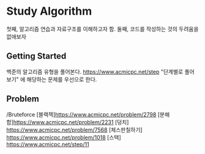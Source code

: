 # Study Algorithm

첫째, 알고리즘 연습과 자료구조를 이해하고자 함.
둘째, 코드를 작성하는 것의 두려움을 없애보자

## Getting Started

백준의 알고리즘 유형을 풀어본다.
https://www.acmicpc.net/step 
"단계별로 풀어보기" 에 해당하는 문제를 우선으로 한다.

## Problem

/Bruteforce
[블랙잭]https://www.acmicpc.net/problem/2798
[분해합]https://www.acmicpc.net/problem/2231
[덩치] https://www.acmicpc.net/problem/7568
[체스판칠하기] https://www.acmicpc.net/problem/1018
[스택] https://www.acmicpc.net/step/11